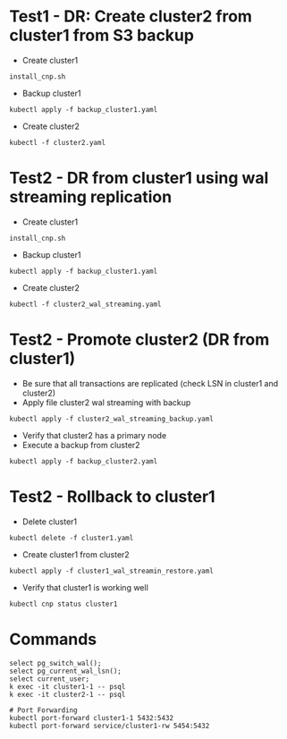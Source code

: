 # Test1 - DR: Create cluster2 from cluster1 from S3 backup
- Create cluster1
```
install_cnp.sh
```
- Backup cluster1
```
kubectl apply -f backup_cluster1.yaml
```
- Create cluster2
```
kubectl -f cluster2.yaml
```

# Test2 - DR from cluster1 using wal streaming replication
- Create cluster1
```
install_cnp.sh
```
- Backup cluster1
```
kubectl apply -f backup_cluster1.yaml
```
- Create cluster2
```
kubectl -f cluster2_wal_streaming.yaml
```

# Test2 - Promote cluster2 (DR from cluster1)
- Be sure that all transactions are replicated (check LSN in cluster1 and cluster2)
- Apply file cluster2 wal streaming with backup
```
kubectl apply -f cluster2_wal_streaming_backup.yaml
```
- Verify that cluster2 has a primary node
- Execute a backup from cluster2
```
kubectl apply -f backup_cluster2.yaml
```

# Test2 - Rollback to cluster1
- Delete cluster1
```
kubectl delete -f cluster1.yaml
```
- Create cluster1 from cluster2
```
kubectl apply -f cluster1_wal_streamin_restore.yaml
```
- Verify that cluster1 is working well 
```
kubectl cnp status cluster1
```

# Commands
```
select pg_switch_wal();
select pg_current_wal_lsn();
select current_user;
k exec -it cluster1-1 -- psql
k exec -it cluster2-1 -- psql

# Port Forwarding
kubectl port-forward cluster1-1 5432:5432
kubectl port-forward service/cluster1-rw 5454:5432
```